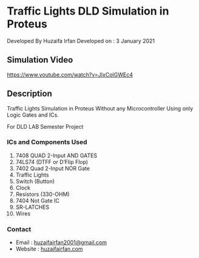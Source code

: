 # Traffic Lights DLD Simulation in Proteus


Developed By Huzaifa Irfan
Developed on : 3 January 2021

## Simulation Video

https://www.youtube.com/watch?v=JIxCoIGWEc4


## Description
Traffic Lights Simulation in Proteus
Without any Microcontroller
Using only Logic Gates and ICs.

For DLD LAB Semester Project

### ICs and Components Used

1.	7408 QUAD 2-Input AND GATES
2.	74LS74 (DTFF or D’Flip Flop)
3.	7402 Quad 2-Input NOR Gate
4.	Traffic Lights
5.	Switch (Button)
6.	Clock 
7.	Resistors (330-OHM)
8.	7404 Not Gate IC
9.	SR-LATCHES 
10.	Wires


### Contact
* Email : [huzaifairfan2001@gmail.com](mailto:huzaifairfan2001@gmail.com)
* Website : [huzaifairfan.com](http://huzaifairfan.com/)

